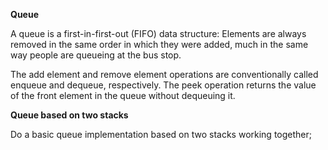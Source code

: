 **Queue**

A queue is a first-in-first-out (FIFO) data structure: 
Elements are always removed in the same order in which they were added, 
much in the same way people are queueing at the bus stop.

The add element and remove element operations are conventionally called enqueue and dequeue, respectively.
The peek operation returns the value of the front element in the queue without dequeuing it.

**Queue based on two stacks**

Do a basic queue implementation based on two stacks working together;
